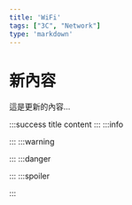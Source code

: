 ```yaml
---
title: 'WiFi'
tags: ["3C", "Network"]
type: 'markdown'
---
```


# 新內容

這是更新的內容...

:::success title
content
:::
:::info

:::
:::warning

:::
:::danger

:::
:::spoiler

:::